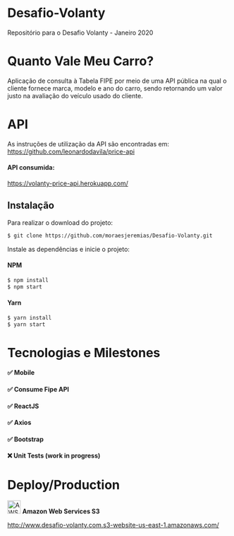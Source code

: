 # Desafio-Volanty
Repositório para o Desafio Volanty - Janeiro 2020

# Quanto Vale Meu Carro?
Aplicação de consulta à Tabela FIPE por meio de uma API pública na qual o cliente fornece marca, modelo e ano do carro, sendo retornando um valor justo na avaliação do veículo usado do cliente.

# API
As instruções de utilização da API são encontradas em:
https://github.com/leonardodavila/price-api

#### API consumida:
https://volanty-price-api.herokuapp.com/
 

## Instalação

Para realizar o download do projeto:

```sh
$ git clone https://github.com/moraesjeremias/Desafio-Volanty.git
```

Instale as dependências e inicie o projeto:

#### NPM

```sh
$ npm install
$ npm start
```

#### Yarn

```sh
$ yarn install
$ yarn start
```

# Tecnologias e Milestones

#### :white_check_mark: Mobile
#### :white_check_mark: Consume Fipe API
#### :white_check_mark: ReactJS
#### :white_check_mark: Axios
#### :white_check_mark: Bootstrap
#### :x: Unit Tests (work in progress)


# Deploy/Production
<img src="https://assets.zabbix.com/img/brands/aws_s3.svg" width="30" height="30" alt="AWS S3"> <b>Amazon Web Services S3</b>


http://www.desafio-volanty.com.s3-website-us-east-1.amazonaws.com/